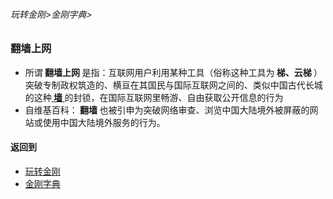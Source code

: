 ###### 玩转金刚>金刚字典>

### 翻墙上网
- 所谓<strong> 翻墙上网 </strong>是指：互联网用户利用某种工具（俗称这种工具为<strong> 梯、云梯 </strong>）突破专制政权筑造的、横亘在其国民与国际互联网之间的、类似中国古代长城的这种[<strong> 墙 </strong>](https://github.com/a2zitpro/web/blob/master/LadderFree/kkDictionary/TheWallOnTheInternet.md)的封锁，在国际互联网里畅游、自由获取公开信息的行为
- 自维基百科：<strong> 翻墙 </strong>也被引申为突破网络审查、浏览中国大陆境外被屏蔽的网站或使用中国大陆境外服务的行为。

#### 返回到
- [玩转金刚](https://github.com/a2zitpro/web/blob/master/LadderFree/A.md)
- [金刚字典](https://github.com/a2zitpro/web/blob/master/LadderFree/kkDictionary/KKDictionary.md)


